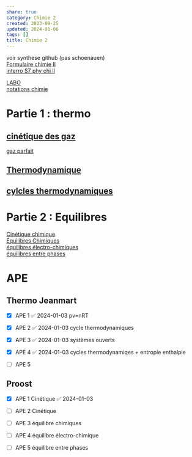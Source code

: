 ```yaml
---  
share: true  
category: Chimie 2  
created: 2023-09-25  
updated: 2024-01-06  
tags: []  
title: Chimie 2  
---  
```

  
voir synthese github (pas schoenauen)  
[Formulaire chimie II](Formulaire%20chimie%20II.md)  
[interro S7 phy chi ll](interro%20S7%20phy%20chi%20ll.md)  
  
[LABO](LABO.md)  
[notations chimie](notations%20chimie.md)  
# Partie 1 : thermo  
## [cinétique des gaz](cin%C3%A9tique%20des%20gaz.md)  
[gaz parfait](gaz%20parfait.md)  
## [Thermodynamique](Thermodynamique.md)  
## [cylcles thermodynamiques](cylcles%20thermodynamiques.md)  
  
# Partie 2 : Equilibres  
[Cinétique chimique](Cin%C3%A9tique%20chimique.md)  
[Equilibres Chimiques](Equilibres%20Chimiques.md)  
[équilibres électro-chimiques](%C3%A9quilibres%20%C3%A9lectro-chimiques.md)  
[équilibres entre phases](%C3%A9quilibres%20entre%20phases.md)  
# APE  
## Thermo Jeanmart  
  
- [x] APE 1 ✅ 2024-01-03 pv=nRT  
  
- [x] APE 2 ✅ 2024-01-03 cycle thermodynamiques  
  
- [x] APE 3 ✅ 2024-01-03 systèmes ouverts  
  
- [x] APE 4 ✅ 2024-01-03 cycles thermodynamiqes + entropie enthalpie  
  
- [ ] APE 5  
## Proost  
  
- [x] APE 1 Cinétique ✅ 2024-01-03  
  
- [ ] APE 2 Cinétique  
  
- [ ] APE 3 équilibre chimiques  
  
- [ ] APE 4 équilibre électro-chimique  
  
- [ ] APE 5 équilibre entre phases  
